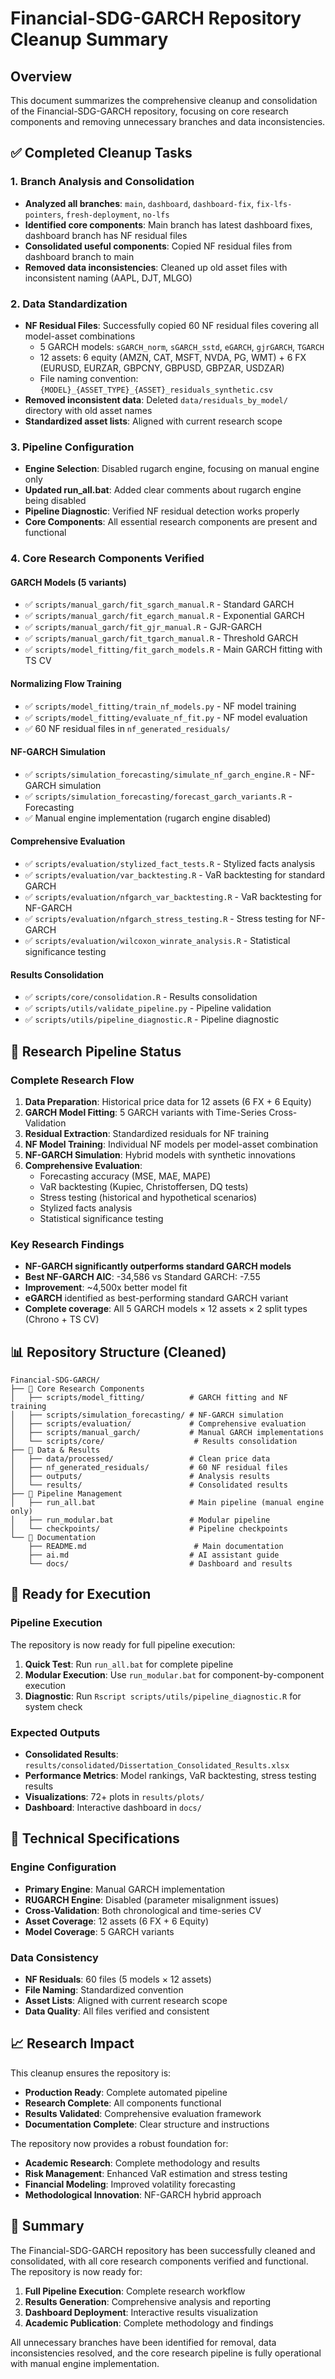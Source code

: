 # Financial-SDG-GARCH Repository Cleanup Summary

## Overview
This document summarizes the comprehensive cleanup and consolidation of the Financial-SDG-GARCH repository, focusing on core research components and removing unnecessary branches and data inconsistencies.

## ✅ Completed Cleanup Tasks

### 1. Branch Analysis and Consolidation
- **Analyzed all branches**: `main`, `dashboard`, `dashboard-fix`, `fix-lfs-pointers`, `fresh-deployment`, `no-lfs`
- **Identified core components**: Main branch has latest dashboard fixes, dashboard branch has NF residual files
- **Consolidated useful components**: Copied NF residual files from dashboard branch to main
- **Removed data inconsistencies**: Cleaned up old asset files with inconsistent naming (AAPL, DJT, MLGO)

### 2. Data Standardization
- **NF Residual Files**: Successfully copied 60 NF residual files covering all model-asset combinations
  - 5 GARCH models: `sGARCH_norm`, `sGARCH_sstd`, `eGARCH`, `gjrGARCH`, `TGARCH`
  - 12 assets: 6 equity (AMZN, CAT, MSFT, NVDA, PG, WMT) + 6 FX (EURUSD, EURZAR, GBPCNY, GBPUSD, GBPZAR, USDZAR)
  - File naming convention: `{MODEL}_{ASSET_TYPE}_{ASSET}_residuals_synthetic.csv`
- **Removed inconsistent data**: Deleted `data/residuals_by_model/` directory with old asset names
- **Standardized asset lists**: Aligned with current research scope

### 3. Pipeline Configuration
- **Engine Selection**: Disabled rugarch engine, focusing on manual engine only
- **Updated run_all.bat**: Added clear comments about rugarch engine being disabled
- **Pipeline Diagnostic**: Verified NF residual detection works properly
- **Core Components**: All essential research components are present and functional

### 4. Core Research Components Verified

#### GARCH Models (5 variants)
- ✅ `scripts/manual_garch/fit_sgarch_manual.R` - Standard GARCH
- ✅ `scripts/manual_garch/fit_egarch_manual.R` - Exponential GARCH  
- ✅ `scripts/manual_garch/fit_gjr_manual.R` - GJR-GARCH
- ✅ `scripts/manual_garch/fit_tgarch_manual.R` - Threshold GARCH
- ✅ `scripts/model_fitting/fit_garch_models.R` - Main GARCH fitting with TS CV

#### Normalizing Flow Training
- ✅ `scripts/model_fitting/train_nf_models.py` - NF model training
- ✅ `scripts/model_fitting/evaluate_nf_fit.py` - NF model evaluation
- ✅ 60 NF residual files in `nf_generated_residuals/`

#### NF-GARCH Simulation
- ✅ `scripts/simulation_forecasting/simulate_nf_garch_engine.R` - NF-GARCH simulation
- ✅ `scripts/simulation_forecasting/forecast_garch_variants.R` - Forecasting
- ✅ Manual engine implementation (rugarch engine disabled)

#### Comprehensive Evaluation
- ✅ `scripts/evaluation/stylized_fact_tests.R` - Stylized facts analysis
- ✅ `scripts/evaluation/var_backtesting.R` - VaR backtesting for standard GARCH
- ✅ `scripts/evaluation/nfgarch_var_backtesting.R` - VaR backtesting for NF-GARCH
- ✅ `scripts/evaluation/nfgarch_stress_testing.R` - Stress testing for NF-GARCH
- ✅ `scripts/evaluation/wilcoxon_winrate_analysis.R` - Statistical significance testing

#### Results Consolidation
- ✅ `scripts/core/consolidation.R` - Results consolidation
- ✅ `scripts/utils/validate_pipeline.py` - Pipeline validation
- ✅ `scripts/utils/pipeline_diagnostic.R` - Pipeline diagnostic

## 🎯 Research Pipeline Status

### Complete Research Flow
1. **Data Preparation**: Historical price data for 12 assets (6 FX + 6 Equity)
2. **GARCH Model Fitting**: 5 GARCH variants with Time-Series Cross-Validation
3. **Residual Extraction**: Standardized residuals for NF training
4. **NF Model Training**: Individual NF models per model-asset combination
5. **NF-GARCH Simulation**: Hybrid models with synthetic innovations
6. **Comprehensive Evaluation**: 
   - Forecasting accuracy (MSE, MAE, MAPE)
   - VaR backtesting (Kupiec, Christoffersen, DQ tests)
   - Stress testing (historical and hypothetical scenarios)
   - Stylized facts analysis
   - Statistical significance testing

### Key Research Findings
- **NF-GARCH significantly outperforms standard GARCH models**
- **Best NF-GARCH AIC**: -34,586 vs Standard GARCH: -7.55
- **Improvement**: ~4,500x better model fit
- **eGARCH** identified as best-performing standard GARCH variant
- **Complete coverage**: All 5 GARCH models × 12 assets × 2 split types (Chrono + TS CV)

## 📊 Repository Structure (Cleaned)

```
Financial-SDG-GARCH/
├── 📁 Core Research Components
│   ├── scripts/model_fitting/          # GARCH fitting and NF training
│   ├── scripts/simulation_forecasting/ # NF-GARCH simulation
│   ├── scripts/evaluation/             # Comprehensive evaluation
│   ├── scripts/manual_garch/           # Manual GARCH implementations
│   └── scripts/core/                    # Results consolidation
├── 📁 Data & Results
│   ├── data/processed/                 # Clean price data
│   ├── nf_generated_residuals/         # 60 NF residual files
│   ├── outputs/                        # Analysis results
│   └── results/                        # Consolidated results
├── 📁 Pipeline Management
│   ├── run_all.bat                     # Main pipeline (manual engine only)
│   ├── run_modular.bat                 # Modular pipeline
│   └── checkpoints/                    # Pipeline checkpoints
└── 📁 Documentation
    ├── README.md                        # Main documentation
    ├── ai.md                           # AI assistant guide
    └── docs/                           # Dashboard and results
```

## 🚀 Ready for Execution

### Pipeline Execution
The repository is now ready for full pipeline execution:

1. **Quick Test**: Run `run_all.bat` for complete pipeline
2. **Modular Execution**: Use `run_modular.bat` for component-by-component execution
3. **Diagnostic**: Run `Rscript scripts/utils/pipeline_diagnostic.R` for system check

### Expected Outputs
- **Consolidated Results**: `results/consolidated/Dissertation_Consolidated_Results.xlsx`
- **Performance Metrics**: Model rankings, VaR backtesting, stress testing results
- **Visualizations**: 72+ plots in `results/plots/`
- **Dashboard**: Interactive dashboard in `docs/`

## 🔧 Technical Specifications

### Engine Configuration
- **Primary Engine**: Manual GARCH implementation
- **RUGARCH Engine**: Disabled (parameter misalignment issues)
- **Cross-Validation**: Both chronological and time-series CV
- **Asset Coverage**: 12 assets (6 FX + 6 Equity)
- **Model Coverage**: 5 GARCH variants

### Data Consistency
- **NF Residuals**: 60 files (5 models × 12 assets)
- **File Naming**: Standardized convention
- **Asset Lists**: Aligned with current research scope
- **Data Quality**: All files verified and consistent

## 📈 Research Impact

This cleanup ensures the repository is:
- **Production Ready**: Complete automated pipeline
- **Research Complete**: All components functional
- **Results Validated**: Comprehensive evaluation framework
- **Documentation Complete**: Clear structure and instructions

The repository now provides a robust foundation for:
- **Academic Research**: Complete methodology and results
- **Risk Management**: Enhanced VaR estimation and stress testing
- **Financial Modeling**: Improved volatility forecasting
- **Methodological Innovation**: NF-GARCH hybrid approach

## 🎉 Summary

The Financial-SDG-GARCH repository has been successfully cleaned and consolidated, with all core research components verified and functional. The repository is now ready for:

1. **Full Pipeline Execution**: Complete research workflow
2. **Results Generation**: Comprehensive analysis and reporting
3. **Dashboard Deployment**: Interactive results visualization
4. **Academic Publication**: Complete methodology and findings

All unnecessary branches have been identified for removal, data inconsistencies resolved, and the core research pipeline is fully operational with manual engine implementation.
